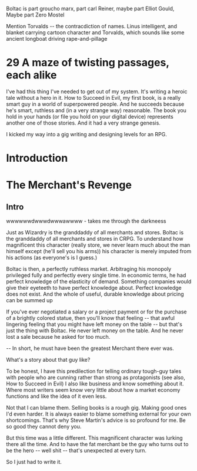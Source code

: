 

Boltac is part groucho marx, part carl Reiner, maybe part Elliot Gould, Maybe part Zero Mostel


Mention Torvalds -- the contracdiction of names. Linus intelligent, and blanket carrying cartoon character and Torvalds, which sounds like some ancient longboat driving rape-and-pillage

# 29 A maze of twisting passages, each alike


I've had this thing I've needed to get out of my system. It's writing a heroic tale without a hero in it. How to Succeed in Evil, my first book, is a really smart guy in a world of superpowered people. And he succeeds because he's smart, ruthless and (in a very strange way) reasonable. The book you hold in your hands (or file you hold on your digital device) represents another one of those stories. And it had a very strange genesis. 

I kicked my way into a gig writing and designing levels for an RPG. 


# Introduction 

# The Merchant's Revenge

## Intro

wwwwwwdwwwdwwwawwww - takes me through the darkneess

Just as Wizardry is the granddaddy of all merchants and stores. Boltac is the granddaddy of all merchants and stores in CRPG. To understand how magnificent this character (really store, we never learn much about the man himself except (he'll sell you his arms)) his character is merely imputed from his actions (as everyone's is I guess.)

Boltac is then, a perfectly ruthless market. Arbitraging his monopoly privileged fully and perfectly every single time. In economic terms, he had perfect knowledge of the elasticity of demand. Something companies would give their eyeteeth to have perfect knowledge about. Perfect knowledge does not exist. And the whole of useful, durable knowledge about pricing can be summed up 

If you've ever negotiated a salary or a project payment or for the purchase of a brightly colored statue, then you'll know that feeling -- that awful lingering feeling that you might have left money on the table -- but that's just the thing with Boltac. He never left money on the table. And he never lost a sale because he asked for too much.

-- In short, he must have been the greatest Merchant there ever was. 

What's a story about that guy like?

To be honest, I have this predilection for telling ordinary tough-guy tales with people who are cunning rather than strong as protagonists (see also, How to Succeed in Evil) I also like business and know something about it. Where most  writers seem know very little about how a market economy functions and like the idea of it even less. 

Not that I can blame them. Selling books is a rough gig.  Making good ones I'd even harder.  It is always easier to blame something external for your own shortcomings. That's why Steve Martin's advice is so profound for me. Be so good they cannot deny you. 

But this time was a little different. This magnificent character was lurking there all the time. And to have the fat merchant be the guy who turns out to be the hero -- well shit -- that's unexpected at every turn. 

So I just had to write it. 

